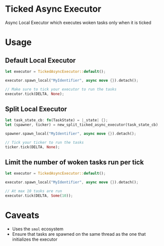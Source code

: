 # Ticked Async Executor

Async Local Executor which executes woken tasks only when it is ticked

# Usage

## Default Local Executor

```rust
let executor = TickedAsyncExecutor::default();

executor.spawn_local("MyIdentifier", async move {}).detach();

// Make sure to tick your executor to run the tasks
executor.tick(DELTA, None);
```

## Split Local Executor

```rust
let task_state_cb: fn(TaskState) = |_state| {};
let (spawner, ticker) = new_split_ticked_async_executor(task_state_cb);

spawner.spawn_local("MyIdentifier", async move {}).detach();

// Tick your ticker to run the tasks
ticker.tick(DELTA, None);
```

## Limit the number of woken tasks run per tick

```rust
let executor = TickedAsyncExecutor::default();

executor.spawn_local("MyIdentifier", async move {}).detach();

// At max 10 tasks are run
executor.tick(DELTA, Some(10));
```

# Caveats

- Uses the `smol` ecosystem
- Ensure that tasks are spawned on the same thread as the one that initializes the executor
